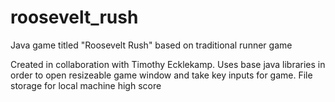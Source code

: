# roosevelt_rush
Java game titled "Roosevelt Rush" based on traditional runner game

Created in collaboration with Timothy Ecklekamp. Uses base java libraries in order to open resizeable game window and take key inputs for game. File storage for local machine high score
